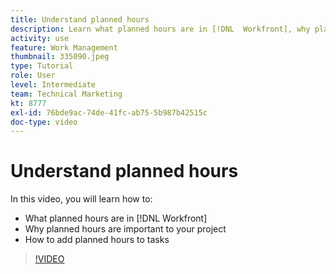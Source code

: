 ```yaml
---
title: Understand planned hours
description: Learn what planned hours are in [!DNL  Workfront], why planned hours are important to your project, and how to add planned hours to tasks.
activity: use
feature: Work Management
thumbnail: 335090.jpeg
type: Tutorial
role: User
level: Intermediate
team: Technical Marketing
kt: 8777
exl-id: 76bde9ac-74de-41fc-ab75-5b987b42515c
doc-type: video
---
```

# Understand planned hours

In this video, you will learn how to:

* What planned hours are in [!DNL  Workfront]
* Why planned hours are important to your project
* How to add planned hours to tasks

>[!VIDEO](https://video.tv.adobe.com/v/335090/?quality=12)


<!---
learn more urls:
Overview of task duration and duration type
Planned hours overview
--->
